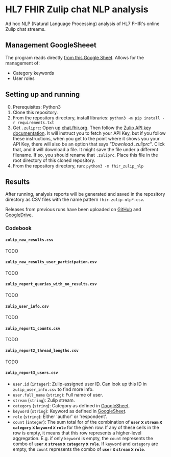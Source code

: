 # HL7 FHIR Zulip chat NLP analysis
Ad hoc NLP (Natural Language Processing) analysis of HL7 FHIR's online Zulip chat streams.

## Management GoogleSheeet
The program reads directly [from this Google Sheet](https://docs.google.com/spreadsheets/d/1OB0CEAkOhVTN71uIhzCo_iNaiD1B6qLqL7uwil5O22Q/). Allows for the management of:
- Category keywords
- User roles

## Setting up and running
0. Prerequisites: Python3
1. Clone this repository.
2. From the repository directory, install libraries: `python3 -m pip install -r requirements.txt`
3. Get `.zuliprc`: Open up [chat.fhir.org](https://chat.fhir.org). Then follow the 
   [Zulip API key documentation](https://zulip.com/api/api-keys). It will instruct you to fetch your API Key, but if you
   follow these instructions, when you get to the point where it shows you your API Key, there will also be an option 
   that says _"Download .zuliprc"_. Click that, and it will download a file. It might save the file under a different
   filename. If so, you should rename that `.zuliprc`. Place this file in the root directory of this cloned repository.
4. From the repository directory, run: `python3 -m fhir_zulip_nlp`

## Results
After running, analysis reports will be generated and saved in the repository directory as CSV files with the name 
pattern `fhir-zulip-nlp*.csv`.

Releases from previous runs have been uploaded on [GitHub](https://github.com/jhu-bids/fhir-zulip-nlp-analysis/releases)
and [GoogleDrive](https://drive.google.com/drive/u/0/folders/16MFLnKoKA5gk4ELbSnVS2GCjgR_R0ETL).

### Codebook
#### `zulip_raw_results.csv`
TODO

#### `zulip_raw_results_user_participation.csv`
TODO

#### `zulip_report_queries_with_no_results.csv`
TODO

#### `zulip_user_info.csv`
TODO

#### `zulip_report1_counts.csv`
TODO

#### `zulip_report2_thread_lengths.csv`
TODO

#### `zulip_report3_users.csv`
- `user.id` (`integer`): Zulip-assigned user ID. Can look up this ID in `zulip_user_info.csv` to find more info.
- `user.full_name` (`string`): Full name of user.
- `stream` (`string`): Zulip stream.
- `category` (`string`): Category as defined in [GoogleSheet](https://docs.google.com/spreadsheets/d/1OB0CEAkOhVTN71uIhzCo_iNaiD1B6qLqL7uwil5O22Q/).
- `keyword` (`string`): Keyword as defined in [GoogleSheet](https://docs.google.com/spreadsheets/d/1OB0CEAkOhVTN71uIhzCo_iNaiD1B6qLqL7uwil5O22Q/).
- `role` (`string`): Either 'author' or 'respondent'.
- `count` (`integer`): The sum total for of the combination of **`user` x `stream` x `category` x `keyword` x `role`** 
  for the given row. If any of these cells in the row is empty, it means that this row represents a higher-level 
  aggregation. E.g. if only `keyword` is empty, the `count` represents the combo of **`user` x `stream` x `category` x 
  `role`**. If `keyword` and `category` are empty, the `count` represents the combo of **`user` x `stream` x 
  `role`**.
